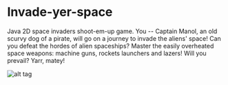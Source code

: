 # Invade-yer-space
Java 2D space invaders shoot-em-up game. 
You -- Captain Manol, an old scurvy dog of a pirate, will go on a journey to invade the aliens' space! Can you defeat the hordes of alien spaceships? Master the easily overheated space weapons: machine guns, rockets launchers and lazers! Will you prevail? Yarr, matey!

![alt tag](https://cloud.githubusercontent.com/assets/10689151/12655938/b8996432-c5fb-11e5-8a9c-b4b586e8e8e6.png)
